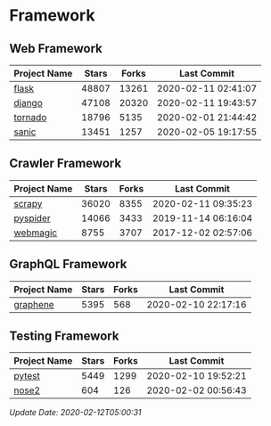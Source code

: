 # Framework

## Web Framework

| Project Name | Stars | Forks | Last Commit |
| ------------ | ----- | ----- | ----------- |
| [flask](https://github.com/pallets/flask) | 48807 | 13261 | 2020-02-11 02:41:07 |
| [django](https://github.com/django/django) | 47108 | 20320 | 2020-02-11 19:43:57 |
| [tornado](https://github.com/tornadoweb/tornado) | 18796 | 5135 | 2020-02-01 21:44:42 |
| [sanic](https://github.com/huge-success/sanic) | 13451 | 1257 | 2020-02-05 19:17:55 |

## Crawler Framework

| Project Name | Stars | Forks | Last Commit |
| ------------ | ----- | ----- | ----------- |
| [scrapy](https://github.com/scrapy/scrapy) | 36020 | 8355 | 2020-02-11 09:35:23 |
| [pyspider](https://github.com/binux/pyspider) | 14066 | 3433 | 2019-11-14 06:16:04 |
| [webmagic](https://github.com/code4craft/webmagic) | 8755 | 3707 | 2017-12-02 02:57:06 |

## GraphQL Framework

| Project Name | Stars | Forks | Last Commit |
| ------------ | ----- | ----- | ----------- |
| [graphene](https://github.com/graphql-python/graphene) | 5395 | 568 | 2020-02-10 22:17:16 |

## Testing Framework

| Project Name | Stars | Forks | Last Commit |
| ------------ | ----- | ----- | ----------- |
| [pytest](https://github.com/pytest-dev/pytest) | 5449 | 1299 | 2020-02-10 19:52:21 |
| [nose2](https://github.com/nose-devs/nose2) | 604 | 126 | 2020-02-02 00:56:43 |

*Update Date: 2020-02-12T05:00:31*